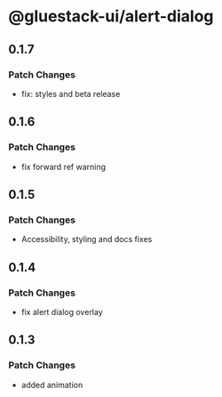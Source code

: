 # @gluestack-ui/alert-dialog

## 0.1.7

### Patch Changes

- fix: styles and beta release

## 0.1.6

### Patch Changes

- fix forward ref warning

## 0.1.5

### Patch Changes

- Accessibility, styling and docs fixes

## 0.1.4

### Patch Changes

- fix alert dialog overlay

## 0.1.3

### Patch Changes

- added animation
